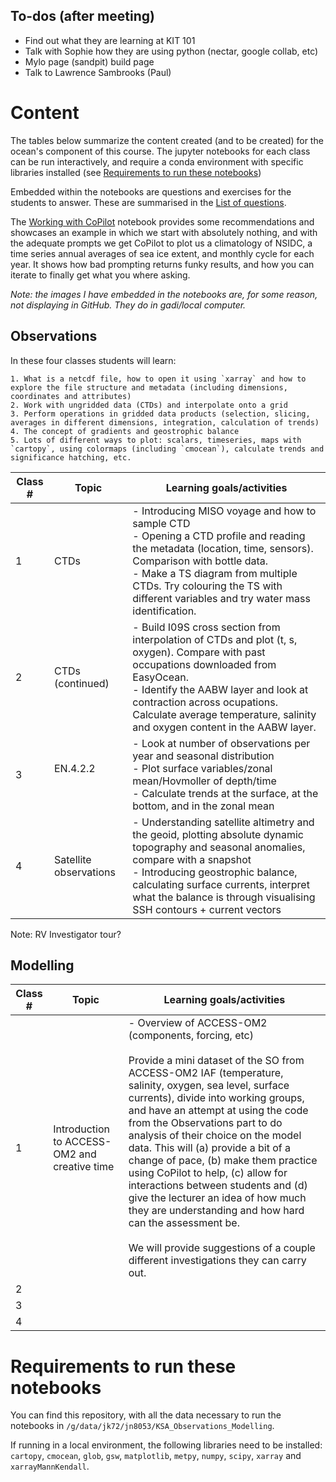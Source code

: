 ## To-dos (after meeting)
 - Find out what they are learning at KIT 101
 - Talk with Sophie how they are using python (nectar, google collab, etc)
 - Mylo page (sandpit) build page
 - Talk to Lawrence Sambrooks (Paul)

# Content

The tables below summarize the content created (and to be created) for the ocean's component of this course. The jupyter notebooks for each class can be run interactively, and require a conda environment with specific libraries installed (see [Requirements to run these notebooks](#requirements-to-run-these-notebooks))

Embedded within the notebooks are questions and exercises for the students to answer. These are summarised in the [List of questions](https://github.com/julia-neme/KSA_Observations_Modelling/blob/main/List_of_questions.md).

The [Working with CoPilot](https://github.com/julia-neme/KSA_Observations_Modelling/blob/main/Working_with_CoPilot.ipynb) notebook provides some recommendations and showcases an example in which we start with absolutely nothing, and with the adequate prompts we get CoPilot to plot us a climatology of NSIDC, a time series annual averages of sea ice extent, and monthly cycle for each year. It shows how bad prompting returns funky results, and how you can iterate to finally get what you where asking.

*Note: the images I have embedded in the notebooks are, for some reason, not displaying in GitHub. They do in gadi/local computer.*

## Observations

In these four classes students will learn:

	1. What is a netcdf file, how to open it using `xarray` and how to explore the file structure and metadata (including dimensions, coordinates and attributes)
	2. Work with ungridded data (CTDs) and interpolate onto a grid
	3. Perform operations in gridded data products (selection, slicing, averages in different dimensions, integration, calculation of trends)
	4. The concept of gradients and geostrophic balance
	5. Lots of different ways to plot: scalars, timeseries, maps with `cartopy`, using colormaps (including `cmocean`), calculate trends and significance hatching, etc.

| Class # | Topic                  | Learning goals/activities                                                                                                                                                                                                                                                                      |
| ------- | ---------------------- | ---------------------------------------------------------------------------------------------------------------------------------------------------------------------------------------------------------------------------------------------------------------------------------------------- |
| 1       | CTDs                   | - Introducing MISO voyage and how to sample CTD<br>- Opening a CTD profile and reading the metadata (location, time, sensors). Comparison with bottle data.<br>- Make a TS diagram from multiple CTDs. Try colouring the TS with different variables and try water mass identification.        |
| 2       | CTDs (continued)       | - Build I09S cross section from interpolation of CTDs and plot (t, s, oxygen). Compare with past occupations downloaded from EasyOcean. <br>- Identify the AABW layer and look at contraction across ocupations. Calculate average temperature, salinity and oxygen content in the AABW layer. |
| 3       | EN.4.2.2<br><br>       | - Look at number of observations per year and seasonal distribution<br /> - Plot surface variables/zonal mean/Hovmoller of depth/time<br /> - Calculate trends at the surface, at the bottom, and in the zonal mean                                                                            |
| 4       | Satellite observations | - Understanding satellite altimetry and the geoid, plotting absolute dynamic topography and seasonal anomalies, compare with a snapshot <br> - Introducing geostrophic balance, calculating surface currents, interpret what the balance is through visualising SSH contours + current vectors |

Note: RV Investigator tour? 

## Modelling

| Class # | Topic                                        | Learning goals/activities                                                                                                                                                                                                                                                                                                                                                                                                                                                                                                                                                                                                                                                    |
| ------- | -------------------------------------------- | ---------------------------------------------------------------------------------------------------------------------------------------------------------------------------------------------------------------------------------------------------------------------------------------------------------------------------------------------------------------------------------------------------------------------------------------------------------------------------------------------------------------------------------------------------------------------------------------------------------------------------------------------------------------------------- |
| 1       | Introduction to ACCESS-OM2 and creative time | - Overview of ACCESS-OM2 (components, forcing, etc)<br><br>Provide a mini dataset of the SO from ACCESS-OM2 IAF (temperature, salinity, oxygen, sea level, surface currents), divide into working groups, and have an attempt at using the code from the Observations part to do analysis of their choice on the model data. This will (a) provide a bit of a change of pace, (b) make them practice using CoPilot to help, (c) allow for interactions between students and (d) give the lecturer an idea of how much they are understanding and how hard can the assessment be.<br><br>We will provide suggestions of a couple different investigations they can carry out. |
| 2       |                                              |                                                                                                                                                                                                                                                                                                                                                                                                                                                                                                                                                                                                                                                                              |
| 3       |                                              |                                                                                                                                                                                                                                                                                                                                                                                                                                                                                                                                                                                                                                                                              |
| 4       |                                              |                                                                                                                                                                                                                                                                                                                                                                                                                                                                                                                                                                                                                                                                              |

# Requirements to run these notebooks

You can find this repository, with all the data necessary to run the notebooks in `/g/data/jk72/jn8053/KSA_Observations_Modelling`.

If running in a local environment, the following libraries need to be installed: `cartopy`, `cmocean`, `glob`, `gsw`, `matplotlib`, `metpy`, `numpy`, `scipy`, `xarray` and `xarrayMannKendall`. 

